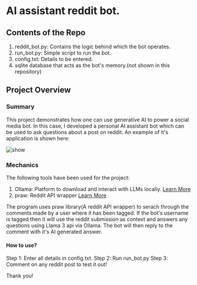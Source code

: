 # AI assistant reddit bot. 

## Contents of the Repo

1) reddit_bot.py: Contains the logic behind which the bot operates.
2) run_bot.py: Simple script to run the bot.
3) config.txt: Details to be entered.
4) sqlite database that acts as the bot's memory.(not shown in this repository)

## Project Overview

### Summary
This project demonstrates how one can use generative AI to power a social media bot. In this case, I developed a personal AI assistant bot which can be used to ask questions about a post on reddit. An example of it's application is shown here:

![show](https://github.com/user-attachments/assets/a4965fbb-3ce1-45e4-8ec2-5618249c60ef)

### Mechanics

The following tools have been used for the project:
1) Ollama: Platform to download and interact with LLMs locally. [Learn More](https://ollama.com/)
2) praw: Reddit API wrapper [Learn More](https://praw.readthedocs.io/en/stable/)

The program uses praw library(A reddit API wrapper) to serach through the comments made by a user where it has been tagged. If the bot's username is tagged then it will use the reddit submission as context and answers any questions using Llama 3 api via Ollama. The bot will then reply to the comment with it's AI generated answer.

#### How to use?

Step 1: Enter all details in config.txt.
Step 2: Run run_bot.py
Step 3: Comment on any reddit post to test it out!

Thank you!


